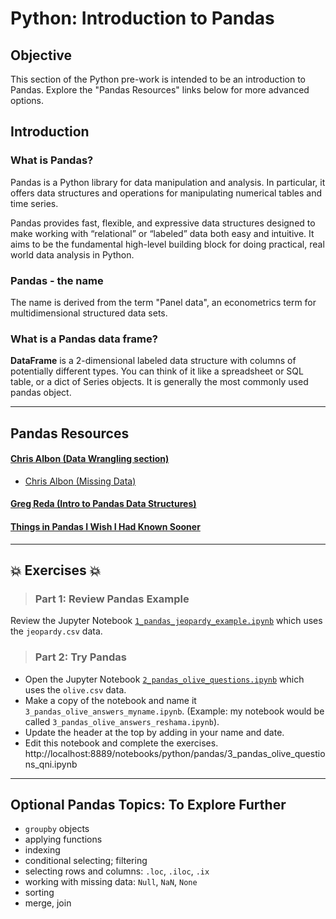 # Python:  Introduction to Pandas    

## Objective
This section of the Python pre-work is intended to be an introduction to Pandas.  Explore the "Pandas Resources" links below for more advanced options.

## Introduction
### What is Pandas?

Pandas is a Python library for data manipulation and analysis. In particular, it offers data structures and operations for manipulating numerical tables and time series.   

Pandas provides fast, flexible, and expressive data structures designed to make working with “relational” or “labeled” data both easy and intuitive. It aims to be the fundamental high-level building block for doing practical, real world data analysis in Python.

### Pandas - the name
The name is derived from the term "Panel data", an econometrics term for multidimensional structured data sets.  

### What is a Pandas data frame?  
**DataFrame** is a 2-dimensional labeled data structure with columns of potentially different types. You can think of it like a spreadsheet or SQL table, or a dict of Series objects. It is generally the most commonly used pandas object.

---

## Pandas Resources
#### [Chris Albon (Data Wrangling section)](http://chrisalbon.com/)  
* [Chris Albon (Missing Data)](http://chrisalbon.com/python/pandas_missing_data.html)

#### [Greg Reda (Intro to Pandas Data Structures)](http://www.gregreda.com/2013/10/26/intro-to-pandas-data-structures/)  

#### [Things in Pandas I Wish I Had Known Sooner](http://nbviewer.jupyter.org/github/rasbt/python_reference/blob/master/tutorials/things_in_pandas.ipynb?utm_source=Python+Weekly+Newsletter&utm_campaign=8416b188e6-Python_Weekly_Issue_176_January_29_2015&utm_medium=email&utm_term=0_9e26887fc5-8416b188e6-312716773#Selecting-NaN-Rows)
    

---

## :boom: Exercises :boom:

>### Part 1:  Review Pandas Example
Review the Jupyter Notebook [`1_pandas_jeopardy_example.ipynb`](python/pandas/1_pandas_jeopardy_example.ipynb) which uses the `jeopardy.csv` data.

>### Part 2:  Try Pandas 
* Open the Jupyter Notebook [`2_pandas_olive_questions.ipynb`](python/pandas/2_pandas_olive_questions.ipynb) which uses the `olive.csv` data.
* Make a copy of the notebook and name it `3_pandas_olive_answers_myname.ipynb`.  (Example:  my notebook would be called `3_pandas_olive_answers_reshama.ipynb`).
* Update the header at the top by adding in your name and date.
* Edit this notebook and complete the exercises.
http://localhost:8889/notebooks/python/pandas/3_pandas_olive_questions_qni.ipynb
---

## Optional Pandas Topics:  To Explore Further

* `groupby` objects
* applying functions
* indexing
* conditional selecting; filtering
* selecting rows and columns: `.loc`, `.iloc`, `.ix`
* working with missing data:  `Null`, `NaN`, `None`
* sorting
* merge, join
